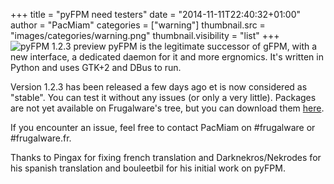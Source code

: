 +++
title = "pyFPM need testers"
date = "2014-11-11T22:40:32+01:00"
author = "PacMiam"
categories = ["warning"]
thumbnail.src = "images/categories/warning.png"
thumbnail.visibility = "list"
+++
![pyFPM 1.2.3 preview](https://frugalware.org/images/projects/pyfpm_123.png)
 pyFPM is the legitimate successor of gFPM, with a new interface, a dedicated daemon for it and more ergnomics. It's written in Python and uses GTK+2 and DBus to run.   
  

 Version 1.2.3 has been released a few days ago et is now considered as "stable". You can test it without any issues (or only a very little). Packages are not yet available on Frugalware's tree, but you can download them [here](https://pingax.zapto.org/pyfpm/release/1.2.3/).   
  

 If you encounter an issue, feel free to contact PacMiam on #frugalware or #frugalware.fr.  
  

 Thanks to Pingax for fixing french translation and Darknekros/Nekrodes for his spanish translation and bouleetbil for his initial work on pyFPM.